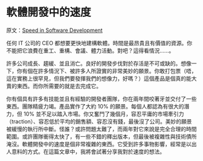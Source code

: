 # 軟體開發中的速度

原文：[Speed in Software Development](https://www.targetprocess.com/articles/speed-in-software-development/)

任何 IT 公司的 CEO 都想要更快地建構軟體。時間是最昂貴且有價值的資源。你不能把它浪費在重工、重構、會議、體力活動。對吧？這得看情況......。

許多公司成長、趨緩、並且消亡。良好的開發步伐對於存活是不可或缺的。想像一下，你有個在許多情況下、被許多人所證實的非常美妙的願景。你敢打包票（唔，這在實務上很罕見，但我們要發揮我們的想像力，好嗎？）這個產品是個真的能大賣的東西。而你所需要的就是去完成它。

你有個具有許多有技能並且有經驗的開發者團隊，你在兩年間咬著牙並交付了一些東西。團隊精疲力竭。產品實作了大約 10% 的願景。每個人都認為有很大的潛力，但 10% 並不足以踏入市場。你又奮鬥了幾個月，容忍平庸的市場牽引力（traction）、容忍低於平均的銷售額、容忍沒有錢，最後沒了公司。美妙的願景被緩慢的執行所中斷。怪誰？或許問題太難了，而兩年對它來說是完全合理的時間範圍。或許團隊衝得太快了，有一些不錯的釋出版本，但最後被複雜性與技術債所淹沒。軟體開發中的速度是個非常複雜的東西。它受到許多事物影響，經常是以出人意料的方式。在這篇文章中，我將會試著分享我對於速度的想法。
